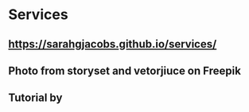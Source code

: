 # Services

## https://sarahgjacobs.github.io/services/

## Photo from storyset and vetorjiuce on Freepik

## Tutorial by